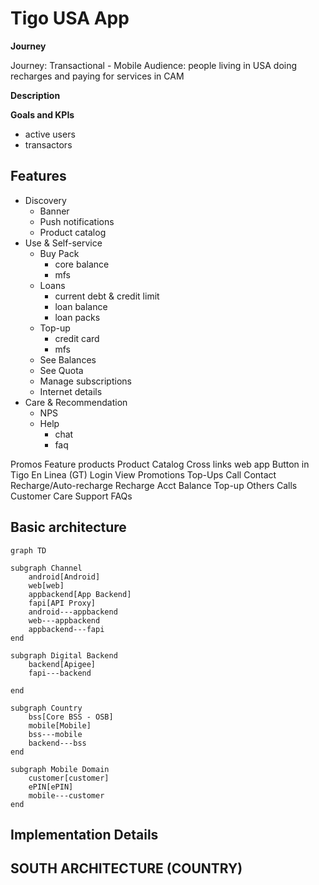 
# Tigo USA App

**Journey**

Journey: Transactional - Mobile
Audience: people living in USA doing recharges and paying for services in CAM

**Description**



**Goals and KPIs**
- active users
- transactors

## Features
- Discovery
    - Banner
    - Push notifications
    - Product catalog
- Use & Self-service
    - Buy Pack
        - core balance
        - mfs
    - Loans
        - current debt & credit limit
        - loan balance
        - loan packs
    - Top-up
        - credit card
        - mfs
    - See Balances
    - See Quota
    - Manage subscriptions
    - Internet details
- Care & Recommendation
    - NPS
    - Help
        - chat
        - faq

Promos
Feature products
Product Catalog
Cross links web app
Button in Tigo En Linea (GT)
Login
View Promotions
Top-Ups
Call Contact
Recharge/Auto-recharge
Recharge Acct Balance
Top-up Others
Calls
Customer Care Support
FAQs




## Basic architecture

```mermaid
graph TD

subgraph Channel
    android[Android]
    web[web]
    appbackend[App Backend]
    fapi[API Proxy]
    android---appbackend
    web---appbackend
    appbackend---fapi
end

subgraph Digital Backend
    backend[Apigee]
    fapi---backend

end

subgraph Country
    bss[Core BSS - OSB]
    mobile[Mobile]
    bss---mobile
    backend---bss
end

subgraph Mobile Domain
    customer[customer]
    ePIN[ePIN]
    mobile---customer
end

```

## Implementation Details



## SOUTH ARCHITECTURE (COUNTRY)

